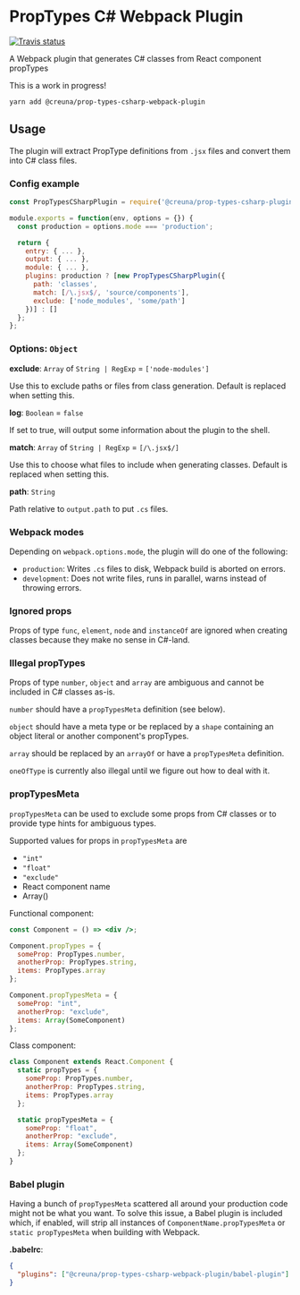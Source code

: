 # PropTypes C# Webpack Plugin

[![Travis status](https://travis-ci.org/Creuna-Oslo/prop-types-csharp-webpack-plugin.svg?branch=master)](https://travis-ci.org/Creuna-Oslo/prop-types-csharp-webpack-plugin)

A Webpack plugin that generates C# classes from React component propTypes

This is a work in progress!

```
yarn add @creuna/prop-types-csharp-webpack-plugin
```

## Usage

The plugin will extract PropType definitions from `.jsx` files and convert them into C# class files.

### Config example

```js
const PropTypesCSharpPlugin = require('@creuna/prop-types-csharp-plugin');

module.exports = function(env, options = {}) {
  const production = options.mode === 'production';

  return {
    entry: { ... },
    output: { ... },
    module: { ... },
    plugins: production ? [new PropTypesCSharpPlugin({
      path: 'classes',
      match: [/\.jsx$/, 'source/components'],
      exclude: ['node_modules', 'some/path']
    })] : []
  };
};
```

### Options: `Object`

**exclude**: `Array` of `String | RegExp` = `['node-modules']`

Use this to exclude paths or files from class generation. Default is replaced when setting this.

**log**: `Boolean` = `false`

If set to true, will output some information about the plugin to the shell.

**match**: `Array` of `String | RegExp` = `[/\.jsx$/]`

Use this to choose what files to include when generating classes. Default is replaced when setting this.

**path**: `String`

Path relative to `output.path` to put `.cs` files.

### Webpack modes

Depending on `webpack.options.mode`, the plugin will do one of the following:

- `production`: Writes `.cs` files to disk, Webpack build is aborted on errors.
- `development`: Does not write files, runs in parallel, warns instead of throwing errors.

### Ignored props

Props of type `func`, `element`, `node` and `instanceOf` are ignored when creating classes because they make no sense in C#-land.

### Illegal propTypes

Props of type `number`, `object` and `array` are ambiguous and cannot be included in C# classes as-is.

`number` should have a `propTypesMeta` definition (see below).

`object` should have a meta type or be replaced by a `shape` containing an object literal or another component's propTypes.

`array` should be replaced by an `arrayOf` or have a `propTypesMeta` definition.

`oneOfType` is currently also illegal until we figure out how to deal with it.

### propTypesMeta

`propTypesMeta` can be used to exclude some props from C# classes or to provide type hints for ambiguous types.

Supported values for props in `propTypesMeta` are

- `"int"`
- `"float"`
- `"exclude"`
- React component name
- Array(<React component name>)

Functional component:

```jsx
const Component = () => <div />;

Component.propTypes = {
  someProp: PropTypes.number,
  anotherProp: PropTypes.string,
  items: PropTypes.array
};

Component.propTypesMeta = {
  someProp: "int",
  anotherProp: "exclude",
  items: Array(SomeComponent)
};
```

Class component:

```jsx
class Component extends React.Component {
  static propTypes = {
    someProp: PropTypes.number,
    anotherProp: PropTypes.string,
    items: PropTypes.array
  };

  static propTypesMeta = {
    someProp: "float",
    anotherProp: "exclude",
    items: Array(SomeComponent)
  };
}
```

### Babel plugin

Having a bunch of `propTypesMeta` scattered all around your production code might not be what you want. To solve this issue, a Babel plugin is included which, if enabled, will strip all instances of `ComponentName.propTypesMeta` or `static propTypesMeta` when building with Webpack.

**.babelrc**:

```json
{
  "plugins": ["@creuna/prop-types-csharp-webpack-plugin/babel-plugin"]
}
```
